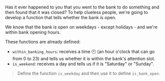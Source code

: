 Has it ever happened to you that you went to the bank to do something and then found that it was closed? To help clueless people, we're going to develop a function that tells whether the bank is open.

We know that the bank is open on weekdays - except holidays - and we're within bank opening hours.

These functions are already defined:

* `within_banking_hours`: receives a time :clock10: (an hour o'clock that can go from 0 to 23) and tells us whether it is within the bank's attention slot.
* `is_weekend`: receives a day and tells us if it is "Saturday" or "Sunday".

> Define the function `is_weekday` and then use it to define `is_bank_open`.